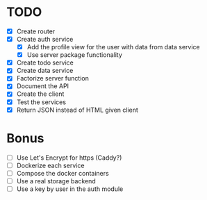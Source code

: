 # TODO

- [x] Create router
- [x] Create auth service
  - [x] Add the profile view for the user with data from data service
  - [x] Use server package functionality
- [x] Create todo service
- [x] Create data service
- [x] Factorize server function
- [x] Document the API
- [x] Create the client
- [x] Test the services
- [x] Return JSON instead of HTML given client

# Bonus

- [ ] Use Let's Encrypt for https (Caddy?)
- [ ] Dockerize each service
- [ ] Compose the docker containers
- [ ] Use a real storage backend
- [ ] Use a key by user in the auth module
